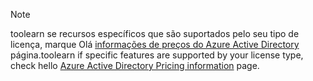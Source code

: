 > [!NOTE]
> <span data-ttu-id="a31ed-101">toolearn se recursos específicos que são suportados pelo seu tipo de licença, marque Olá [informações de preços do Azure Active Directory](https://azure.microsoft.com/pricing/details/active-directory/) página.</span><span class="sxs-lookup"><span data-stu-id="a31ed-101">toolearn if specific features are supported by your license type, check hello [Azure Active Directory Pricing information](https://azure.microsoft.com/pricing/details/active-directory/) page.</span></span> 

